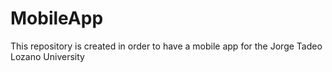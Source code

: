 # MobileApp
This repository is created in order to have a mobile app for the Jorge Tadeo Lozano University
